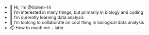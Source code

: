 - 👋 Hi, I’m @Golem-14
- 👀 I’m interested in many things, but primarily in biology and coding
- 🌱 I’m currently learning data analysis
- 💞️ I’m looking to collaborate on cool thing in biological data analysis
- 📫 How to reach me ...later

<!---
Golem-14/Golem-14 is a ✨ special ✨ repository because its `README.md` (this file) appears on your GitHub profile.
You can click the Preview link to take a look at your changes.
--->
